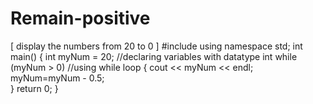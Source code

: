 # Remain-positive
[ display the numbers from 20 to 0 ]
#include<iostream>
using namespace std;
int main()
{
	int myNum = 20;    //declaring variables with datatype int
	while (myNum > 0)   //using while loop
	{
		cout << myNum << endl;   
		myNum=myNum - 0.5;   
	}
	return 0;
}
